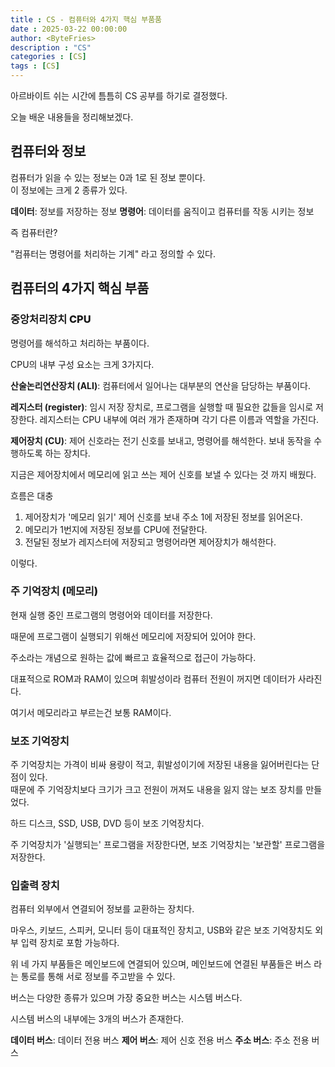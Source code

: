 ```yaml
---
title : CS - 컴퓨터와 4가지 핵심 부품품
date : 2025-03-22 00:00:00
author: <ByteFries>
description : "CS"
categories : [CS]
tags : [CS]
---
```


아르바이트 쉬는 시간에 틈틈히 CS 공부를 하기로 결정했다.  

오늘 배운 내용들을 정리해보겠다.  

## <span style = "font-weight: 800;">컴퓨터와 정보</span>

컴퓨터가 읽을 수 있는 정보는 0과 1로 된 정보 뿐이다.  
이 정보에는 크게 2 종류가 있다. 

**데이터**: 정보를 저장하는 정보
**명령어**: 데이터를 움직이고 컴퓨터를 작동 시키는 정보

즉 컴퓨터란?

"컴퓨터는 명령어를 처리하는 기계" 라고 정의할 수 있다.  


## <span style = "font-weight: 800;">컴퓨터의 4가지 핵심 부품</span>

### <span style = "font-weight: 800;">중앙처리장치 CPU</span>

명령어를 해석하고 처리하는 부품이다.

CPU의 내부 구성 요소는 크게 3가지다.

**산술논리연산장치 (ALI)**: 컴퓨터에서 일어나는 대부분의 연산을 담당하는 부품이다.

**레지스터 (register)**: 임시 저장 장치로, 프로그램을 실행할 때 필요한 값들을 임시로 저장한다.
레지스터는 CPU 내부에 여러 개가 존재하며 각기 다른 이름과 역할을 가진다.

**제어장치 (CU)**: 제어 신호라는 전기 신호를 보내고, 명령어를 해석한다. 보내 동작을 수행하도록 하는 장치다.

지금은 제어장치에서 메모리에 읽고 쓰는 제어 신호를 보낼 수 있다는 것 까지 배웠다.

흐름은 대충 

1. 제어장치가 '메모리 읽기' 제어 신호를 보내 주소 1에 저장된 정보를 읽어온다.
2. 메모리가 1번지에 저장된 정보를 CPU에 전달한다.
3. 전달된 정보가 레지스터에 저장되고 명령어라면 제어장치가 해석한다.

이렇다.  

### <span style = "font-weight: 800;">주 기억장치 (메모리)</span>

현재 실행 중인 프로그램의 명령어와 데이터를 저장한다.  

때문에 프로그램이 실행되기 위해선 메모리에 저장되어 있어야 한다.  

주소라는 개념으로 원하는 값에 빠르고 효율적으로 접근이 가능하다.  

대표적으로 ROM과 RAM이 있으며 휘발성이라 컴퓨터 전원이 꺼지면 데이터가 사라진다.  

여기서 메모리라고 부르는건 보통 RAM이다.  


### <span style = "font-weight: 800;">보조 기억장치</span>

주 기억장치는 가격이 비싸 용량이 적고, 휘발성이기에 저장된 내용을 잃어버린다는 단점이 있다.  
때문에 주 기억장치보다 크기가 크고 전원이 꺼져도 내용을 잃지 않는 보조 장치를 만들었다.  

하드 디스크, SSD, USB, DVD 등이 보조 기억장치다.  

주 기억장치가 '실행되는' 프로그램을 저장한다면, 보조 기억장치는 '보관할' 프로그램을 저장한다.  


### <span style = "font-weight: 800;">입출력 장치</span>

컴퓨터 외부에서 연결되어 정보를 교환하는 장치다.  

마우스, 키보드, 스피커, 모니터 등이 대표적인 장치고, USB와 같은 보조 기억장치도 외부 입력 장치로 포함 가능하다.  


위 네 가지 부품들은 메인보드에 연결되어 있으며, 메인보드에 연결된 부품들은 버스 라는 통로를 통해 서로 정보를 주고받을 수 있다.  

버스는 다양한 종류가 있으며 가장 중요한 버스는 시스템 버스다.  

시스템 버스의 내부에는 3개의 버스가 존재한다.  

**데이터 버스**: 데이터 전용 버스
**제어 버스**: 제어 신호 전용 버스
**주소 버스**: 주소 전용 버스
